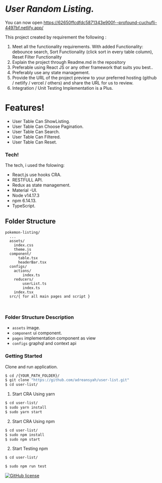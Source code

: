 # _User Random Listing._

You can now open https://62650ffcdfdc5871343e900f--profound-cuchufli-4497bf.netlify.app/


This project created by requirement the following :

1. Meet all the functionality requirements. With added Functionality: debounce search, Sort
Functionality (click sort in every table column), Reset Filter Functionality
2. Explain the project through Readme.md in the repository
3. Preferable using React JS or any other framework that suits you best..
4. Preferably use any state management.
7. Provide the URL of the project preview to your preferred hosting (github / netlify / vercel / others)
and share the URL for us to review.
8. Integration / Unit Testing Implementation is a Plus.

# Features!

- User Table Can ShowListing.
- User Table Can Choose Pagination.
- User Table Can Search.
- User Table Can Filtered.
- User Table Can Reset.

### Tech!

The tech, i used the folowing:

- React.js use hooks CRA.
- RESTFULL API.
- Redux as state management.
- Material -UI.
- Node v14.17.3
- npm 6.14.13.
- TypeScript.

## Folder Structure

```
pokemon-listing/
  ...
  assets/
    index.css
    theme.js
  component/
      table.tsx
      headerBar.tsx
  configs/
    actions/
        index.ts
    reducers/
        userList.ts
        index.ts
    index.tsx
  src/{ for all main pages and script }
    
   
```

### Folder Structure Description

- `assets` image.
- `component` ui component.
- `pages` implementation component as view
- `configs` graphql and context api

### Getting Started

Clone and run application.

```sh
$ cd /{YOUR_PATH_FOLDER}/
$ git clone "https://github.com/adreansyah/user-list.git"
$ cd user-list/
```

1. Start CRA Using yarn

```sh
$ cd user-list/
$ sudo yarn install
$ sudo yarn start
```

2. Start CRA Using npm

```sh
$ cd user-list/
$ sudo npm install
$ sudo npm start
```

2. Start Testing npm

```sh
$ cd user-list/

$ sudo npm run test
```

[![GitHub license](https://img.shields.io/badge/license-MIT-blue.svg?style=flat-square)](https://github.com/adreansyah/user-list)
